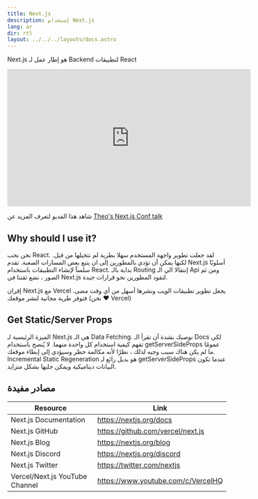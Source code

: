 ```yaml
---
title: Next.js
description: إستخدام Next.js
lang: ar
dir: rtl
layout: ../../../layouts/docs.astro
---
```


Next.js هو إطار عمل لـ Backend لتطبيقات React 
<div class="embed">
<iframe width="560" height="315" src="https://www.youtube.com/embed/W4UhNo3HAMw" title="Next.js is a backend framework" frameborder="0" allow="accelerometer; autoplay; clipboard-write; encrypted-media; gyroscope; picture-in-picture" allowfullscreen></iframe>
</div>

شاهد هذا الفديو لتعرف المزيد عن [Theo's Next.js Conf talk](https://www.youtube.com/watch?v=W4UhNo3HAMw)

## Why should I use it?

نحن نحب React. لقد جعلت تطوير واجهة المستخدم سهلا بطرية لم نتخيلها من قبل. لكنها يمكن أن تؤدي بالمطورين إلى ان يتبع بعض المسارات الصعبة. تقدم Next.js أسلوبًا سلساََ لإنشاء التطبيقات باستخدام React. بداية بالـ Routing إنتقالا الي الـ Api ومن ثم الصور ، نضع ثقتنا في Next.js لتقود المطورين نحو قرارات جيدة.

إقران Next.js مع Vercel يجعل تطوير تطبيقات الويب ونشرها أسهل من أي وقت مضى. فتوفر طرية مجانية لنشر موقعك (نحن ❤️ Vercel)

## Get Static/Server Props

الميزة الرئيسية لـ Next.js هي الـ Data Fetching. نوصيك بشدة أن تقرأ الـ Docs لكي تفهم كيفية استخدام كل واحدة منهما. لا يُنصح باستخدام getServerSideProps عمومًا ما لم يكن هناك سبب وجيه لذلك ، نظرًا لأنه مكالمة حظر وسيؤدي إلى إبطاء موقعك. Incremental Static Regeneration هو بديل رائع لـ getServerSideProps عندما تكون البيانات ديناميكية ويمكن جلبها بشكل متزايد.

## مصادر مفيدة

| Resource                       | Link                               |
| ------------------------------ | ---------------------------------- |
| Next.js Documentation          | https://nextjs.org/docs            |
| Next.js GitHub                 | https://github.com/vercel/next.js  |
| Next.js Blog                   | https://nextjs.org/blog            |
| Next.js Discord                | https://nextjs.org/discord         |
| Next.js Twitter                | https://twitter.com/nextjs         |
| Vercel/Next.js YouTube Channel | https://www.youtube.com/c/VercelHQ |
